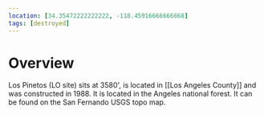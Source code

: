 ```yaml
---
location: [34.35472222222222, -118.45916666666668]
tags: [destroyed]
---
```


# Overview

Los Pinetos (LO site) sits at 3580', is located in [[Los Angeles County]] and was constructed in 1988. It is located in the Angeles national forest. It can be found on the San Fernando USGS topo map.

